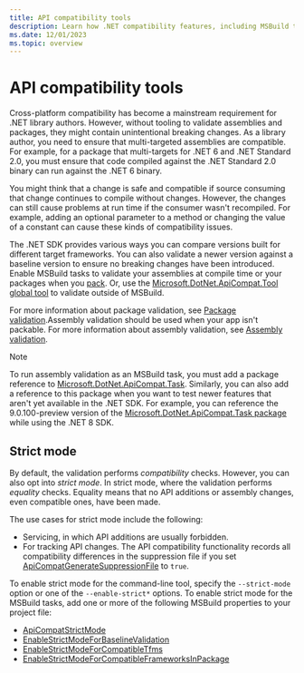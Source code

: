 ```yaml
---
title: API compatibility tools
description: Learn how .NET compatibility features, including MSBuild tasks and a command-line tool, can be used to develop consistent and well-formed multi-targeting libraries.
ms.date: 12/01/2023
ms.topic: overview
---
```


# API compatibility tools

Cross-platform compatibility has become a mainstream requirement for .NET library authors. However, without tooling to validate assemblies and packages, they might contain unintentional breaking changes. As a library author, you need to ensure that multi-targeted assemblies are compatible. For example, for a package that multi-targets for .NET 6 and .NET Standard 2.0, you must ensure that code compiled against the .NET Standard 2.0 binary can run against the .NET 6 binary.

You might think that a change is safe and compatible if source consuming that change continues to compile without changes. However, the changes can still cause problems at run time if the consumer wasn't recompiled. For example, adding an optional parameter to a method or changing the value of a constant can cause these kinds of compatibility issues.

The .NET SDK provides various ways you can compare versions built for different target frameworks. You can also validate a newer version against a baseline version to ensure no breaking changes have been introduced. Enable MSBuild tasks to validate your assemblies at compile time or your packages when you [pack](../../core/tools/dotnet-pack.md). Or, use the [Microsoft.DotNet.ApiCompat.Tool global tool](global-tool.md) to validate outside of MSBuild.

For more information about package validation, see [Package validation](package-validation/overview.md).Assembly validation should be used when your app isn't packable. For more information about assembly validation, see [Assembly validation](assembly-validation.md).

> [!NOTE]
> To run assembly validation as an MSBuild task, you must add a package reference to [Microsoft.DotNet.ApiCompat.Task](https://www.nuget.org/packages/Microsoft.DotNet.ApiCompat.Task). Similarly, you can also add a reference to this package when you want to test newer features that aren't yet available in the .NET SDK. For example, you can reference the 9.0.100-preview version of the [Microsoft.DotNet.ApiCompat.Task package](https://www.nuget.org/packages/Microsoft.DotNet.ApiCompat.Task) while using the .NET 8 SDK.

## Strict mode

By default, the validation performs *compatibility* checks. However, you can also opt into *strict mode*. In strict mode, where the validation performs *equality* checks. Equality means that no API additions or assembly changes, even compatible ones, have been made.

The use cases for strict mode include the following:

- Servicing, in which API additions are usually forbidden.
- For tracking API changes. The API compatibility functionality records all compatibility differences in the suppression file if you set [ApiCompatGenerateSuppressionFile](../../core/project-sdk/msbuild-props.md#apicompatgeneratesuppressionfile) to `true`.

To enable strict mode for the command-line tool, specify the `--strict-mode` option or one of the `--enable-strict*` options. To enable strict mode for the MSBuild tasks, add one or more of the following MSBuild properties to your project file:

- [ApiCompatStrictMode](../../core/project-sdk/msbuild-props.md#apicompatstrictmode)
- [EnableStrictModeForBaselineValidation](../../core/project-sdk/msbuild-props.md#enablestrictmodeforbaselinevalidation)
- [EnableStrictModeForCompatibleTfms](../../core/project-sdk/msbuild-props.md#enablestrictmodeforcompatibletfms)
- [EnableStrictModeForCompatibleFrameworksInPackage](../../core/project-sdk/msbuild-props.md#enablestrictmodeforcompatibleframeworksinpackage)
